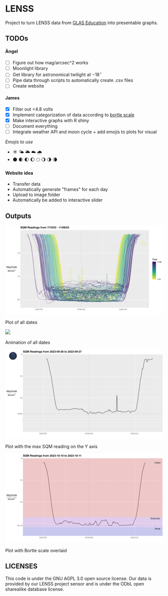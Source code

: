 <!-- SPDX-FileCopyrightText: 2024 GLAS Education <angel@glaseducation.org> -->
<!-- SPDX-License-Identifier: AGPL-3.0-only -->
# LENSS

Project to turn LENSS data from [GLAS Education](https://glaseducation.org)
into presentable graphs.

## TODOs

#### Àngel

- [ ] Figure out how mag/arcsec^2 works
- [ ] Moonlight library
- [ ] Get library for astronomical twilight at $-18^\circ$
- [ ] Pipe data through scripts to automatically create .csv files
- [ ] Create website

#### James

- [x] Filter out <4.8 volts
- [x] Implement categorization of data according to [bortle scale](https://en.wikipedia.org/wiki/Bortle_scale)
- [x] Make interactive graphs with R shiny
- [ ] Document everything
- [ ] Integrate weather API and moon cycle + add emojis to plots for visual

*Emojis to use*

* ☀️ 🌤️ 🌥️ ☁️ 🌧️
* 🌑 🌒 🌓 🌔 🌕 🌖 🌗 🌘

#### Website idea

- Transfer data
- Automatically generate "frames" for each day
- Upload to image folder
- Automatically be added to interactive slider

## Outputs

![](https://github.com/jamesspalding/LENSS/blob/main/Images/combinedPlot.png)

Plot of all dates

![](https://github.com/jamesspalding/LENSS/blob/main/Images/Animation.gif)

Animation of all dates

![](https://github.com/jamesspalding/LENSS/blob/main/Images/maxSQM2023-09-26.png)

Plot with the max SQM reading on the Y axis

![](https://github.com/jamesspalding/LENSS/blob/main/Images/plot_2023-10-10_mid_maxsqm_bortle.png)

Plot with Bortle scale overlaid

## LICENSES

This code is under the GNU AGPL 3.0 open source license. Our data is provided by
our LENSS project sensor and is under the ODbL open sharealike database license.
